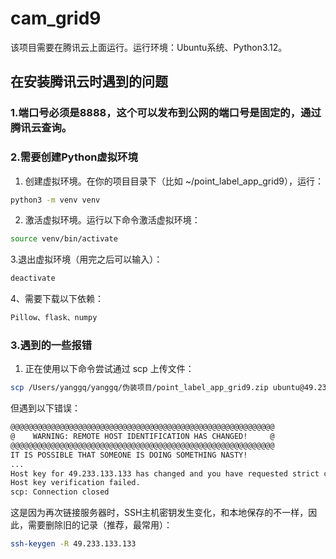# cam_grid9

该项目需要在腾讯云上面运行。运行环境：Ubuntu系统、Python3.12。

## 在安装腾讯云时遇到的问题

### 1.端口号必须是8888，这个可以发布到公网的端口号是固定的，通过腾讯云查询。
### 2.需要创建Python虚拟环境
1. 创建虚拟环境。在你的项目目录下（比如 ~/point_label_app_grid9），运行：
```bash
python3 -m venv venv
```
2. 激活虚拟环境。运行以下命令激活虚拟环境：
```bash
source venv/bin/activate
```
3.退出虚拟环境（用完之后可以输入）：
```bash
deactivate
```
4、需要下载以下依赖：
```bash
Pillow、flask、numpy
```
### 3.遇到的一些报错
1. 正在使用以下命令尝试通过 scp 上传文件：
```bash
scp /Users/yanggq/yanggq/伪装项目/point_label_app_grid9.zip ubuntu@49.233.133.133:/home/ubuntu/
```
但遇到以下错误：
```bash
@@@@@@@@@@@@@@@@@@@@@@@@@@@@@@@@@@@@@@@@@@@@@@@@@@@@@@@@@@@
@    WARNING: REMOTE HOST IDENTIFICATION HAS CHANGED!     @
@@@@@@@@@@@@@@@@@@@@@@@@@@@@@@@@@@@@@@@@@@@@@@@@@@@@@@@@@@@
IT IS POSSIBLE THAT SOMEONE IS DOING SOMETHING NASTY!
...
Host key for 49.233.133.133 has changed and you have requested strict checking.
Host key verification failed.
scp: Connection closed
```
这是因为再次链接服务器时，SSH主机密钥发生变化，和本地保存的不一样，因此，需要删除旧的记录（推荐，最常用）：
```bash
ssh-keygen -R 49.233.133.133
```






